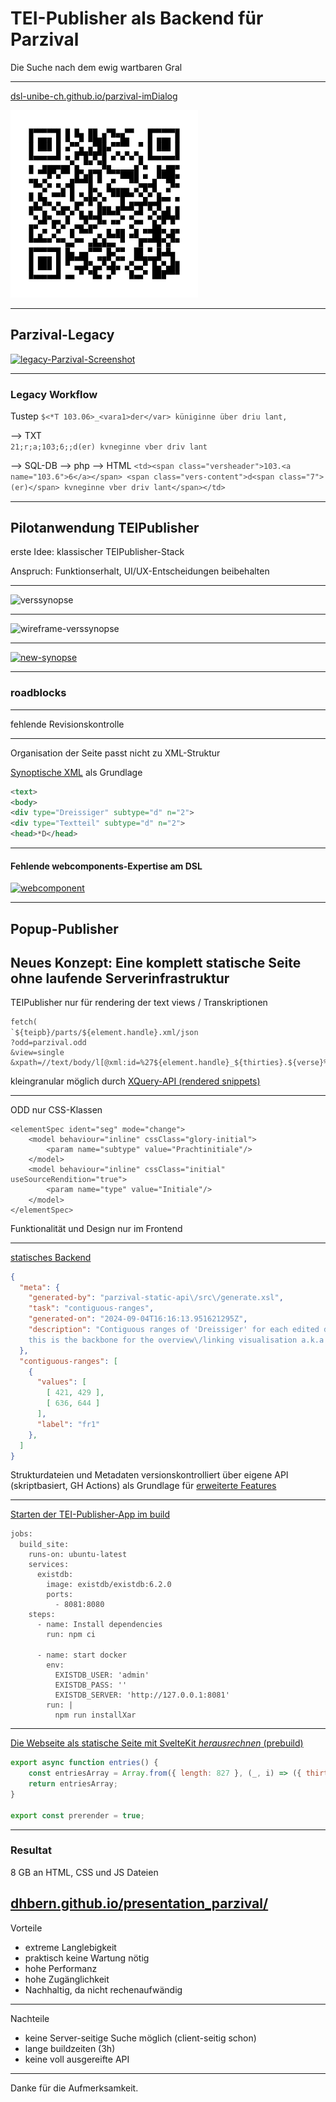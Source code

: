 # TEI-Publisher als Backend für Parzival

Die Suche nach dem ewig wartbaren Gral

<style>
  .slide { background: url(img/dsl0.png) center; background-size: cover }
#  .content { filter: invert() }
  code { opacity: 0.8 }
</style>

---

[dsl-unibe-ch.github.io/parzival-imDialog](https://dsl-unibe-ch.github.io/parzival-imDialog/)

![qr-code](img/qr.png)

---

## Parzival-Legacy

[![legacy-Parzival-Screenshot](img/image.png)](https://parzival.unibe.ch/parzdb/index.php)

<style>
    .slide img {
        max-height: 500px;        
    }
</style>
---
### Legacy Workflow

Tustep
`$<*T 103.06>_<vara1>der</var> küniginne über driu lant,`

--> TXT<br />
`21;r;a;103;6;;d(er) kvneginne vber driv lant`

--> SQL-DB --> php --> HTML
`<td><span class="versheader">103.<a name="103.6">6</a></span> <span class="vers-content">d<span class="7">(er)</span> kvneginne vber driv lant</span></td>`

---

## Pilotanwendung TEIPublisher

erste Idee: klassischer TEIPublisher-Stack

Anspruch: Funktionserhalt, UI/UX-Entscheidungen beibehalten

---

![verssynopse](img/synopsis.png)

---

![wireframe-verssynopse](img/wf-synopsis.jpg)

---

[![new-synopse](img/new-synopse.png)](https://dhbern.github.io/presentation_parzival/textzeugen/d-mk/719/25)

---

### roadblocks

---

fehlende Revisionskontrolle

---

Organisation der Seite passt nicht zu XML-Struktur
<!-- bei Fassungen -->
[Synoptische XML](https://github.com/DHBern/parzival-static-api/blob/master/dist/api/tei/original/syn2.xml) als Grundlage
``` xml
<text>
<body>
<div type="Dreissiger" subtype="d" n="2">
<div type="Textteil" subtype="d" n="2">
<head>*D</head>
```

---

#### Fehlende webcomponents-Expertise am DSL
[![webcomponent](img/webcomponentImage.png)](https://cdn.tei-publisher.com/@2.23.2/dist/api.html#pb-document.0)
<style>
    .slide img {
        max-height: 400px;        
    }
</style>
---

## Popup-Publisher
Neues Konzept: Eine komplett statische Seite ohne laufende Serverinfrastruktur
---

TEIPublisher nur für rendering der text views / Transkriptionen

```
fetch(
`${teipb}/parts/${element.handle}.xml/json
?odd=parzival.odd
&view=single
&xpath=//text/body/l[@xml:id=%27${element.handle}_${thirties}.${verse}%27]`)
```

kleingranular möglich durch [XQuery-API (rendered snippets)](https://dhbern.github.io/presentation_parzival/einzelverssynopse/103/07)

---

ODD nur CSS-Klassen
```
<elementSpec ident="seg" mode="change">
    <model behaviour="inline" cssClass="glory-initial">
        <param name="subtype" value="Prachtinitiale"/>
    </model>
    <model behaviour="inline" cssClass="initial" useSourceRendition="true">
        <param name="type" value="Initiale"/>
    </model>
</elementSpec>
```
Funktionalität und Design nur im Frontend

---

[statisches Backend](https://github.com/DHBern/parzival-static-api/blob/master/dist/api/json/contiguous_ranges.json)
```json
{
  "meta": {
    "generated-by": "parzival-static-api\/src\/generate.xsl",
    "task": "contiguous-ranges",
    "generated-on": "2024-09-04T16:16:13.951621295Z",
    "description": "Contiguous ranges of 'Dreissiger' for each edited document;
    this is the backbone for the overview\/linking visualisation a.k.a. 'devil's table'."
  },
  "contiguous-ranges": [
    {
      "values": [
        [ 421, 429 ],
        [ 636, 644 ]
      ],
      "label": "fr1"
    },
  ]
}
```
<style>
  code {
    line-height: 1.1 !important;    
  }
</style>
Strukturdateien und Metadaten versionskontrolliert über eigene API (skriptbasiert, GH Actions) als Grundlage für [erweiterte Features](https://dhbern.github.io/presentation_parzival/)

---

[Starten der TEI-Publisher-App im build](https://github.com/DHBern/presentation_parzival/blob/main/.github/workflows/main.yml)

```
jobs:
  build_site:
    runs-on: ubuntu-latest
    services:
      existdb:
        image: existdb/existdb:6.2.0
        ports:
          - 8081:8080
    steps:
      - name: Install dependencies
        run: npm ci

      - name: start docker
        env:
          EXISTDB_USER: 'admin'
          EXISTDB_PASS: ''
          EXISTDB_SERVER: 'http://127.0.0.1:8081'
        run: |
          npm run installXar
```

---
[Die Webseite als statische Seite mit SvelteKit _herausrechnen_ (prebuild)](https://github.com/DHBern/presentation_parzival/blob/main/src/routes/fassungen/data/%5Bthirties%5D/%2Bserver.js)

```javascript
export async function entries() {
	const entriesArray = Array.from({ length: 827 }, (_, i) => ({ thirties: String(i + 1) }));
	return entriesArray;
}

export const prerender = true;
```
---
### Resultat
8 GB an HTML, CSS und JS Dateien

[dhbern.github.io/presentation_parzival/](https://dhbern.github.io/presentation_parzival/)
---
Vorteile
- extreme Langlebigkeit
- praktisch keine Wartung nötig
- hohe Performanz
- hohe Zugänglichkeit
- Nachhaltig, da nicht rechenaufwändig
---
Nachteile

- keine Server-seitige Suche möglich (client-seitig schon)
- lange buildzeiten (3h)
- keine voll ausgereifte API
---

Danke für die Aufmerksamkeit.

